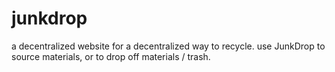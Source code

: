 # junkdrop
a decentralized website for a decentralized way to recycle. use JunkDrop to source materials, or to drop off materials / trash. 
